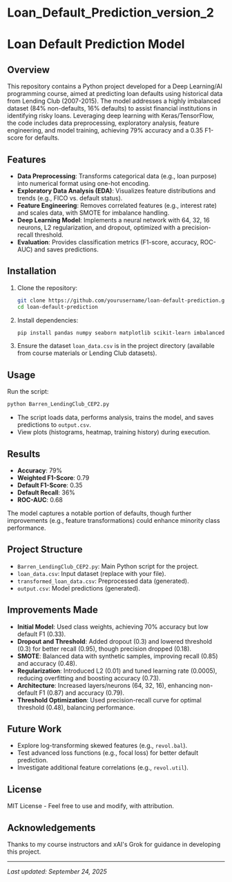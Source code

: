 # Loan_Default_Prediction_version_2

# Loan Default Prediction Model

## Overview

This repository contains a Python project developed for a Deep Learning/AI programming course, aimed at predicting loan defaults using historical data from Lending Club (2007-2015). The model addresses a highly imbalanced dataset (84% non-defaults, 16% defaults) to assist financial institutions in identifying risky loans. Leveraging deep learning with Keras/TensorFlow, the code includes data preprocessing, exploratory analysis, feature engineering, and model training, achieving 79% accuracy and a 0.35 F1-score for defaults.

## Features

- **Data Preprocessing**: Transforms categorical data (e.g., loan purpose) into numerical format using one-hot encoding.
- **Exploratory Data Analysis (EDA)**: Visualizes feature distributions and trends (e.g., FICO vs. default status).
- **Feature Engineering**: Removes correlated features (e.g., interest rate) and scales data, with SMOTE for imbalance handling.
- **Deep Learning Model**: Implements a neural network with 64, 32, 16 neurons, L2 regularization, and dropout, optimized with a precision-recall threshold.
- **Evaluation**: Provides classification metrics (F1-score, accuracy, ROC-AUC) and saves predictions.

## Installation

1. Clone the repository:
   ```bash
   git clone https://github.com/yourusername/loan-default-prediction.git
   cd loan-default-prediction
   ```
2. Install dependencies:
   ```bash
   pip install pandas numpy seaborn matplotlib scikit-learn imbalanced-learn tensorflow
   ```
3. Ensure the dataset `loan_data.csv` is in the project directory (available from course materials or Lending Club datasets).

## Usage

Run the script:
```bash
python Barren_LendingClub_CEP2.py
```
- The script loads data, performs analysis, trains the model, and saves predictions to `output.csv`.
- View plots (histograms, heatmap, training history) during execution.

## Results

- **Accuracy**: 79%
- **Weighted F1-Score**: 0.79
- **Default F1-Score**: 0.35
- **Default Recall**: 36%
- **ROC-AUC**: 0.68

The model captures a notable portion of defaults, though further improvements (e.g., feature transformations) could enhance minority class performance.

## Project Structure

- `Barren_LendingClub_CEP2.py`: Main Python script for the project.
- `loan_data.csv`: Input dataset (replace with your file).
- `transformed_loan_data.csv`: Preprocessed data (generated).
- `output.csv`: Model predictions (generated).

## Improvements Made

- **Initial Model**: Used class weights, achieving 70% accuracy but low default F1 (0.33).
- **Dropout and Threshold**: Added dropout (0.3) and lowered threshold (0.3) for better recall (0.95), though precision dropped (0.18).
- **SMOTE**: Balanced data with synthetic samples, improving recall (0.85) and accuracy (0.48).
- **Regularization**: Introduced L2 (0.01) and tuned learning rate (0.0005), reducing overfitting and boosting accuracy (0.73).
- **Architecture**: Increased layers/neurons (64, 32, 16), enhancing non-default F1 (0.87) and accuracy (0.79).
- **Threshold Optimization**: Used precision-recall curve for optimal threshold (0.48), balancing performance.

## Future Work

- Explore log-transforming skewed features (e.g., `revol.bal`).
- Test advanced loss functions (e.g., focal loss) for better default prediction.
- Investigate additional feature correlations (e.g., `revol.util`).

## License

MIT License - Feel free to use and modify, with attribution.

## Acknowledgements

Thanks to my course instructors and xAI's Grok for guidance in developing this project.

---

*Last updated: September 24, 2025*
